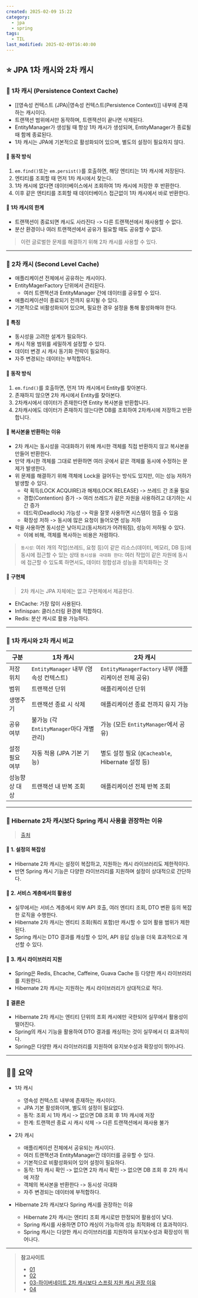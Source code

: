 ```yaml
---
created: 2025-02-09 15:22
category:
  - jpa
  - spring
tags:
  - TIL
last_modified: 2025-02-09T16:40:00
---
```

## ⭐ JPA 1차 캐시와 2차 캐시
### 🍪 1차 캐시 (Persistence Context Cache)
- [[영속성 컨텍스트 (JPA)|영속성 컨텍스트(Persistence Context)]] 내부에 존재하는 캐시이다.
- 트랜잭션 범위에서만 동작하며, 트랜잭션이 끝나면 삭제된다.
- EntityManager가 생성될 때 항상 1차 캐시가 생성되며, EntityManager가 종료될 때 함께 종료된다.
- 1차 캐시는 JPA에 기본적으로 활성화되어 있으며, 별도의 설정이 필요하지 않다.
#### 🍬 동작 방식
1. `em.find()`또는 `em.persist()`를 호출하면, 해당 엔티티는 1차 캐시에 저장된다.
2. 엔티티를 조회할 때 먼저 1차 캐시에서 찾는다.
3. 1차 캐시에 없다면 데이터베이스에서 조회하여 1차 캐시에 저장한 후 반환한다.
4. 이후 같은 엔티티를 조회할 때 데이터베이스 접근없이 1차 캐시에서 바로 반환한다.

#### 🍬 1차 캐시의 한계
- 트랜잭션이 종료되면 캐시도 사라진다 -> 다른 트랜잭션에서 재사용할 수 없다.
- 분산 환경이나 여러 트랜잭션에서 공유가 필요할 때도 공유할 수 없다.
> 이런 글로벌한 문제를 해결하기 위해 2차 캐시를 사용할 수 있다.
---
### 🍪 2차 캐시 (Second Level Cache)
- 애플리케이션 전체에서 공유하는 캐시이다.
- EntityMagerFactory 단위에서 관리된다.
	- 여러 트랜잭션과 EntityManager 간에 데이터를 공유할 수 있다.
- 애플리케이션이 종료되기 전까지 유지될 수 있다.
- 기본적으로 비활성화되어 있으며, 필요한 경우 설정을 통해 활성화해야 한다.
#### 🍬 특징
- 동시성을 고려한 설계가 필요하다.
- 캐시 적용 범위를 세밀하게 설정할 수 있다.
- 데이터 변경 시 캐시 동기화 전략이 필요하다.
- 자주 변경되는 데이터는 부적합하다.

#### 🍬 동작 방식
1. `em.find()`를 호출하면, 먼저 1차 캐시에서 Entity를 찾아본다.
2. 존재하지 않으면 2차 캐시에서 Entity를 찾아본다.
3. 2차캐시에서 데이터가 존재한다면 Entity 복사본을 반환합니다.
4. 2차캐시에도 데이터가 존재하지 않는다면 DB를 조회하여 2차캐시에 저장하고 반환합니다.

#### 🍬 복사본을 반환하는 이유
- 2차 캐시는 동시성을 극대화하기 위해 캐시한 객체를 직접 반환하지 않고 복사본을 만들어 반환한다.
- 만약 캐시한 객체를 그대로 반환하면 여러 곳에서 같은 객체를 동시에 수정하는 문제가 발생한다.
- 위 문제를 해결하기 위해 객체에 Lock을 걸어두는 방식도 있지만, 이는 성능 저하가 발생할 수 있다.
	- 락 획득(LOCK ACQUIRE)과 해제(LOCK RELEASE) -> 쓰레드 간 조율 필요
	- 경합(Contention) 증가 -> 여러 쓰레드가 같은 자원을 사용하려고 대기하는 시간 증가
	- 데드락(Deadlock) 가능성 -> 락을 잘못 사용하면 시스템이 멈출 수 있음
	- 확장성 저하 -> 동시에 많은 요청이 들어오면 성능 저하
- 락을 사용하면 동시성은 낮아지고(동시처리가 어려워짐), 성능이 저하될 수 있다.
	- 이에 비해, 객체를 복사하는 비용은 저렴하다.

> `동시성`: 여러 개의 작업(쓰레드, 요청 등)이 같은 리소스(데이터, 메모리, DB 등)에 동시에 접근할 수 있는 상태
> `동시성을 극대화 한다`: 여러 작업이 같은 자원에 동시에 접근할 수 있도록 하면서도, 데이터 정합성과 성능을 최적화하는 것

#### 🍬 구현체
> 2차 캐시는 JPA 자체에는 없고 구현체에서 제공한다.
- EhCache: 가장 많이 사용된다.
- Infinispan: 클러스터링 환경에 적합하다.
- Redis: 분산 캐시로 활용 가능하다.
---
### 🍪 1차 캐시와 2차 캐시 비교

| 구분       | 1차 캐시                           | 2차 캐시                                    |
| -------- | ------------------------------- | ---------------------------------------- |
| 저장 위치    | `EntityManager` 내부 (영속성 컨텍스트)   | `EntityManagerFactory` 내부 (애플리케이션 전체 공유) |
| 범위       | 트랜잭션 단위                         | 애플리케이션 단위                                |
| 생명주기     | 트랜잭션 종료 시 삭제                    | 애플리케이션 종료 전까지 유지 가능                      |
| 공유 여부    | 불가능 (각 `EntityManager`마다 개별 관리) | 가능 (모든 `EntityManager`에서 공유)             |
| 설정 필요 여부 | 자동 적용 (JPA 기본 기능)               | 별도 설정 필요 (`@Cacheable`, Hibernate 설정 등)  |
| 성능향상 대상  | 트랜잭션 내 반복 조회                    | 애플리케이션 전체 반복 조회                          |


---
### 🍪 Hibernate 2차 캐시보다 Spring 캐시 사용을 권장하는 이유
> [출처](https://www.inflearn.com/community/questions/33629/%EA%B0%95%EC%9D%98%EC%97%90%EB%8A%94-%EC%97%86%EB%8A%94-%EB%82%B4%EC%9A%A9%EC%9D%B4%EC%A7%80%EB%A7%8C-cache-%EA%B4%80%EB%A0%A8%ED%95%B4%EC%84%9C-%EC%A7%88%EB%AC%B8%EC%9D%B4-%EC%9E%88%EC%8A%B5%EB%8B%88%EB%8B%A4)
#### 🍬 1. 설정의 복잡성
- Hibernate 2차 캐시는 설정이 복잡하고, 지원하는 캐시 라이브러리도 제한적이다.
- 반면 Spring 캐시 기능은 다양한 라이브러리를 지원하며 설정이 상대적으로 간단하다.
#### 🍬 2. 서비스 계층에서의 활용성
- 실무에서는 서비스 계층에서 외부 API 호출, 여러 엔티티 조회, DTO 변환 등의 복잡한 로직을 수행한다.
- Hibernate 2차 캐시는 엔티티 조회(쿼리 포함)만 캐시할 수 있어 활용 범위가 제한된다.
- Spring 캐시는 DTO 결과를 캐싱할 수 있어, API 응답 성능을 더욱 효과적으로 개선할 수 있다.
#### 🍬 3. 캐시 라이브러리 지원
- Spring은 Redis, Ehcache, Caffeine, Guava Cache 등 다양한 캐시 라이브러리를 지원한다.
- Hibernate 2차 캐시는 지원하는 캐시 라이브러리가 상대적으로 적다.

#### 🍬 결론은
- Hibernate 2차 캐시는 엔티티 단위의 조회 캐시에만 국한되어 실무에서 활용성이 떨어진다.
- Spring의 캐시 기능을 활용하여 DTO 결과를 캐싱하는 것이 실무에서 더 효과적이다.
- Spring은 다양한 캐시 라이브러리를 지원하여 유지보수성과 확장성이 뛰어나다.
---
## 🧙‍♂️ 요약
- 1차 캐시
	- 영속성 컨텍스트 내부에 존재하는 캐시이다.
	- JPA 기본 활성화이며, 별도의 설정이 필요없다.
	- 동작: 조회 시 1차 캐시 -> 없으면 DB 조회 후 1차 캐시에 저장
	- 한계: 트랜잭션 종료 시 캐시 삭제 -> 다른 트랜잭션에서 재사용 불가

- 2차 캐시
	- 애플리케이션 전체에서 공유되는 캐시이다.
	- 여러 트랜잭션과 EntityManager간 데이터를 공유할 수 있다.
	- 기본적으로 비활성화되어 있어 설정이 필요하다.
	- 동작: 1차 캐시 확인 -> 없으면 2차 캐시 확인 -> 없으면 DB 조회 후 2차 캐시에 저장
	- 객체의 복사본을 반환한다 -> 동시성 극대화
	- 자주 변경되는 데이터에 부적합하다.

- Hibernate 2차 캐시보다 Spring 캐시를 권장하는 이유
	- Hibernate 2차 캐시는 엔티티 조회 캐시로만 한정되어 활용성이 낮다.
	- Spring 캐시를 사용하면 DTO 캐싱이 가능하여 성능 최적화에 더 효과적이다.
	- Spring 캐시는 다양한 캐시 라이브러리를 지원하여 유지보수성과 확장성이 뛰어나다.

---
> **참고사이트**
> - [01](https://devbksheen.tistory.com/entry/JPA-1%EC%B0%A8-%EC%BA%90%EC%8B%9C%EC%99%80-2%EC%B0%A8-%EC%BA%90%EC%8B%9C-%EC%86%8C%EA%B0%9C)
> - [02](https://blog.msg-team.com/jpa-1%EC%B0%A8-%EC%BA%90%EC%8B%9C%EC%99%80-2%EC%B0%A8-%EC%BA%90%EC%8B%9C-657ef1bedc66)
> - [03-하이버네이트 2차 캐시보다 스프링 지원 캐시 권장 이유](https://www.inflearn.com/community/questions/33629/%EA%B0%95%EC%9D%98%EC%97%90%EB%8A%94-%EC%97%86%EB%8A%94-%EB%82%B4%EC%9A%A9%EC%9D%B4%EC%A7%80%EB%A7%8C-cache-%EA%B4%80%EB%A0%A8%ED%95%B4%EC%84%9C-%EC%A7%88%EB%AC%B8%EC%9D%B4-%EC%9E%88%EC%8A%B5%EB%8B%88%EB%8B%A4)
> - [04](https://vlogue.inblog.ai/36939)
